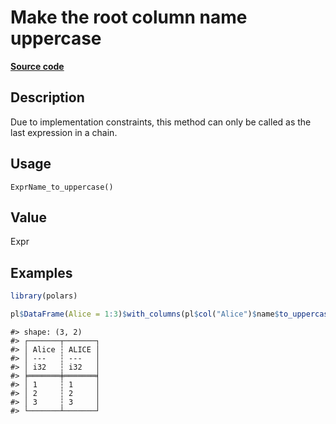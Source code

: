 
# Make the root column name uppercase

[**Source code**](https://github.com/pola-rs/r-polars/tree/3908b5beab9ec917b825bad8f9a820caad37cb4a/R/expr__name.R#L106)

## Description

Due to implementation constraints, this method can only be called as the
last expression in a chain.

## Usage

<pre><code class='language-R'>ExprName_to_uppercase()
</code></pre>

## Value

Expr

## Examples

``` r
library(polars)

pl$DataFrame(Alice = 1:3)$with_columns(pl$col("Alice")$name$to_uppercase())
```

    #> shape: (3, 2)
    #> ┌───────┬───────┐
    #> │ Alice ┆ ALICE │
    #> │ ---   ┆ ---   │
    #> │ i32   ┆ i32   │
    #> ╞═══════╪═══════╡
    #> │ 1     ┆ 1     │
    #> │ 2     ┆ 2     │
    #> │ 3     ┆ 3     │
    #> └───────┴───────┘
